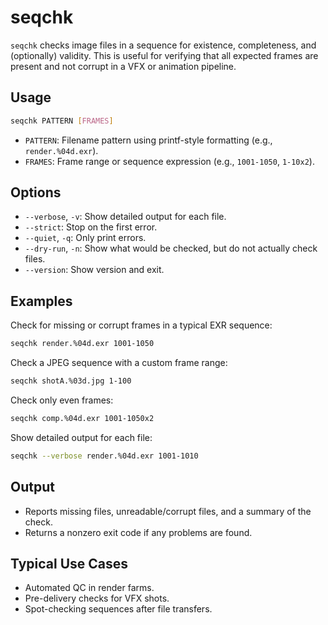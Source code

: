 # seqchk

`seqchk` checks image files in a sequence for existence, completeness, and (optionally) validity. This is useful for verifying that all expected frames are present and not corrupt in a VFX or animation pipeline.

## Usage

```bash
seqchk PATTERN [FRAMES]
```

- `PATTERN`: Filename pattern using printf-style formatting (e.g., `render.%04d.exr`).
- `FRAMES`: Frame range or sequence expression (e.g., `1001-1050`, `1-10x2`).

## Options

- `--verbose`, `-v`: Show detailed output for each file.
- `--strict`: Stop on the first error.
- `--quiet`, `-q`: Only print errors.
- `--dry-run`, `-n`: Show what would be checked, but do not actually check files.
- `--version`: Show version and exit.

## Examples

Check for missing or corrupt frames in a typical EXR sequence:

```bash
seqchk render.%04d.exr 1001-1050
```

Check a JPEG sequence with a custom frame range:

```bash
seqchk shotA.%03d.jpg 1-100
```

Check only even frames:

```bash
seqchk comp.%04d.exr 1001-1050x2
```

Show detailed output for each file:

```bash
seqchk --verbose render.%04d.exr 1001-1010
```

## Output

- Reports missing files, unreadable/corrupt files, and a summary of the check.
- Returns a nonzero exit code if any problems are found.

## Typical Use Cases

- Automated QC in render farms.
- Pre-delivery checks for VFX shots.
- Spot-checking sequences after file transfers.
